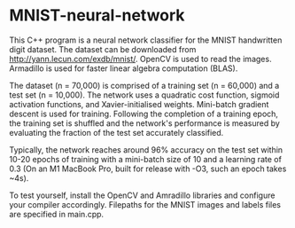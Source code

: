 # MNIST-neural-network

This C++ program is a neural network classifier for the MNIST handwritten digit dataset. The dataset can be downloaded from http://yann.lecun.com/exdb/mnist/. OpenCV is used to read the images. Armadillo is used for faster linear algebra computation (BLAS).

The dataset (n = 70,000) is comprised of a training set (n = 60,000) and a test set (n = 10,000). The network uses a quadratic cost function, sigmoid activation functions, and Xavier-initialised weights. Mini-batch gradient descent is used for training. Following the completion of a training epoch, the training set is shuffled and the network's performance is measured by evaluating the fraction of the test set accurately classified.

Typically, the network reaches around 96% accuracy on the test set within 10-20 epochs of training with a mini-batch size of 10 and a learning rate of 0.3 (On an M1 MacBook Pro, built for release with -O3, such an epoch takes ~4s).

To test yourself, install the OpenCV and Amradillo libraries and configure your compiler accordingly. Filepaths for the MNIST images and labels files are specified in main.cpp.


